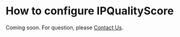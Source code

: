 # How to configure IPQualityScore

Coming soon. For question, please [Contact Us](mailto:sales@solodev.com).